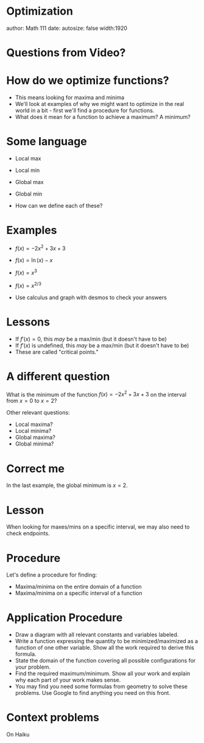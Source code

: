 Optimization
========================================================
author: Math 111
date: 
autosize: false
width:1920

Questions from Video?
===

How do we optimize functions?
===
* This means looking for maxima and minima
* We'll look at examples of why we might want to optimize in the real world in a bit - first we'll find a procedure for functions.
* What does it mean for a function to achieve a maximum? A minimum?

Some language
===
* Local max
* Local min
* Global max
* Global min

* How can we define each of these?

Examples
===
* $f(x)=-2x^2+3x+3$
* $f(x)=\ln\left(x\right)-x$
* $f(x)=x^3$
* $f(x)=x^{2/3}$

* Use calculus and graph with desmos to check your answers

Lessons
===
* If $f'(x)=0$, this *may* be a max/min (but it doesn't have to be)
* If $f'(x)$ is undefined, this *may* be a max/min (but it doesn't have to be)
* These are called "critical points."

A different question
===
What is the minimum of the function $f(x)= -2x^2+3x+3$ on the interval from $x=0$ to $x=2$?

Other relevant questions:
* Local maxima?
* Local minima?
* Global maxima?
* Global minima?

Correct me
===
In the last example, the global minimum is $x=2$.

Lesson
===
When looking for maxes/mins on a specific interval, we may also need to check endpoints.

Procedure
===
Let's define a procedure for finding:
* Maxima/minima on the entire domain of a function
* Maxima/minima on a specific interval of a function



Application Procedure
===
* Draw a diagram with all relevant constants and variables labeled.
* Write a function expressing the quantity to be minimized/maximized as a function of one other variable. Show all the work required to derive this formula.
* State the domain of the function covering all possible configurations for your problem.
* Find the required maximum/minimum. Show all your work and explain why each part of your work makes sense.
* You may find you need some formulas from geometry to solve these problems. Use Google to find anything you need on this front.

Context problems
===
On Haiku
